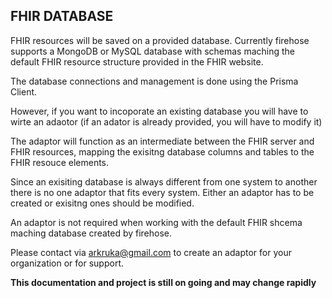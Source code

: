 ## FHIR DATABASE

FHIR resources will be saved on a provided database. Currently firehose supports a MongoDB or MySQL database with schemas maching the default FHIR resource structure provided in the FHIR website.

The database connections and management is done using the Prisma Client.

However, if you want to incoporate an existing database you will have to wirte an adaotor (if an adator is already provided, you will have to modify it)

The adaptor will function as an intermediate between the FHIR server and FHIR resources, mapping the exisitng database columns and tables to the FHIR resouce elements.

Since an exisiting database is always different from one system to another there is no one adaptor that fits every system. Either an adaptor has to be created or exisitng ones should be modified.

An adaptor is not required when working with the default FHIR shcema maching database created by firehose.

Please contact via arkruka@gmail.com to create an adaptor for your organization or for support.

**This documentation and project is still on going and may change rapidly**
